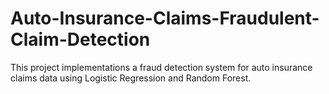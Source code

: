 # Auto-Insurance-Claims-Fraudulent-Claim-Detection
This project implementations a fraud detection system for auto insurance claims data using Logistic Regression and Random Forest.
